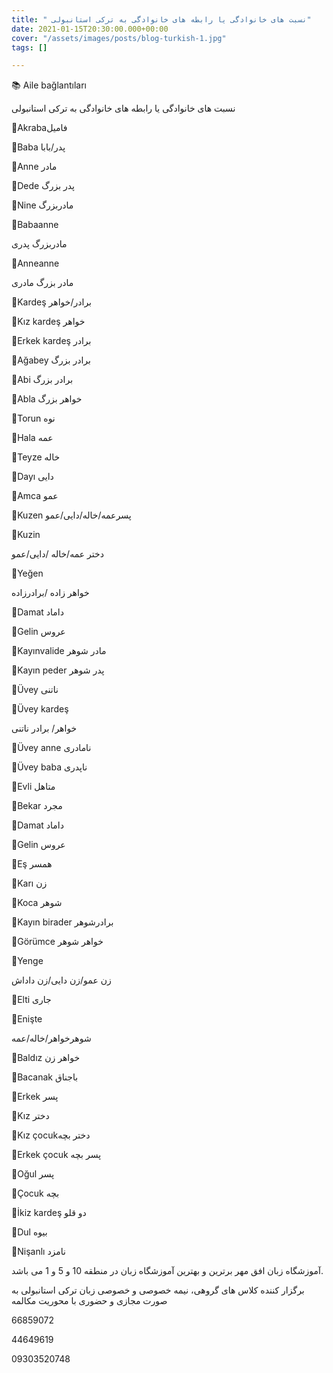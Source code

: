 ```yaml
---
title: " نسبت های خانوادگی یا رابطه های خانوادگی به ترکی استانبولی"
date: 2021-01-15T20:30:00.000+00:00
cover: "/assets/images/posts/blog-turkish-1.jpg"
tags: []

---
```

📚 Aile bağlantıları

نسبت های خانوادگی یا رابطه های خانوادگی به ترکی استانبولی

🔷Akrabaفامیل

🔷Baba پدر/بابا

🔷Anne مادر

🔷Dede پدر بزرگ

🔷Nine مادربزرگ

🔷Babaanne

مادربزرگ پدری

🔷Anneanne

مادر بزرگ مادری

🔷Kardeş برادر/خواهر

🔷Kız kardeş خواهر

🔷Erkek kardeş برادر

🔷Ağabey  برادر بزرگ

🔷Abi برادر بزرگ

🔷Abla خواهر بزرگ

🔷Torun  نوه

🔷Hala  عمه

🔷Teyze خاله

🔷Dayı دایی

🔷Amca عمو

🔷Kuzen  پسرعمه/خاله/دایی/عمو

🔷Kuzin

دختر عمه/خاله /دایی/عمو

🔷Yeğen

خواهر زاده /برادرزاده

🔶Damat داماد

🔶Gelin عروس

🔶Kayınvalide مادر شوهر

🔶Kayın peder پدر شوهر

🔶Üvey ناتنی

🔶Üvey kardeş

خواهر/ برادر ناتنی

🔶Üvey anne نامادری

🔶Üvey baba ناپدری

🔷Evli متاهل

🔷Bekar مجرد

🔷Damat  داماد

🔷Gelin عروس

🔷Eş همسر

🔷Karı زن

🔷Koca شوهر

🔷Kayın birader برادرشوهر

🔷Görümce خواهر شوهر

🔷Yenge

زن عمو/زن دایی/زن داداش

🔷Elti جاری

🔷Enişte

شوهرخواهر/خاله/عمه

🔷Baldız خواهر زن

🔷Bacanak باجناق

🔶Erkek پسر

🔶Kız دختر

🔶Kız çocukدختر بچه

🔶Erkek çocuk پسر بچه

🔶Oğul پسر

🔶Çocuk بچه

🔶İkiz kardeş دو قلو

🔶Dul بیوه

🔶Nişanlı نامزد

آموزشگاه زبان افق مهر برترین و بهترین آموزشگاه زبان در منطقه 10 و 5 و 1 می باشد.

برگزار کننده کلاس های گروهی، نیمه خصوصی و خصوصی زبان ترکی استانبولی به صورت مجازی و حضوری با محوریت مکالمه

66859072

44649619

09303520748